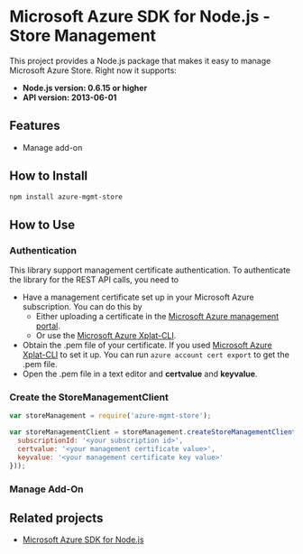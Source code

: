 # Microsoft Azure SDK for Node.js - Store Management

This project provides a Node.js package that makes it easy to manage Microsoft Azure Store. Right now it supports:
- **Node.js version: 0.6.15 or higher**
- **API version: 2013-06-01**

## Features

- Manage add-on

## How to Install

```bash
npm install azure-mgmt-store
```

## How to Use

### Authentication

This library support management certificate authentication. To authenticate the library for the REST API calls, you need to
* Have a management certificate set up in your Microsoft Azure subscription. You can do this by
  * Either uploading a certificate in the [Microsoft Azure management portal](https://manage.windowsazure.com).
  * Or use the [Microsoft Azure Xplat-CLI](https://github.com/WindowsAzure/azure-sdk-tools-xplat).
* Obtain the .pem file of your certificate. If you used [Microsoft Azure Xplat-CLI](https://github.com/WindowsAzure/azure-sdk-tools-xplat) to set it up. You can run ``azure account cert export`` to get the .pem file.
* Open the .pem file in a text editor and **certvalue** and **keyvalue**.

### Create the StoreManagementClient

```javascript
var storeManagement = require('azure-mgmt-store');

var storeManagementClient = storeManagement.createStoreManagementClient(storeManagement.createCertificateCloudCredentials({
  subscriptionId: '<your subscription id>',
  certvalue: '<your management certificate value>',
  keyvalue: '<your management certificate key value>'
}));
```

### Manage Add-On

## Related projects

- [Microsoft Azure SDK for Node.js](https://github.com/WindowsAzure/azure-sdk-for-node)

